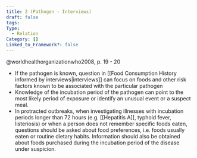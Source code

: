 ```yaml
---
title: 2 (Pathogen - Interviews)
draft: false
tags: 
Type:
  - Relation
Category: []
Linked_to_Framework?: false
---
```

@worldhealthorganizationwho2008, p. 19 - 20
- If the pathogen is known, question in [[Food Consumption History informed by interviews|interviews]] can focus on foods and other risk factors known to be associated with the particular pathogen 
- Knowledge of the incubation period of the pathogen can point to the most likely period of exposure or identify an unusual event or a suspect meal.
- In protracted outbreaks, when investigating illnesses with incubation periods longer than 72 hours (e.g. [[Hepatitis A]], typhoid fever, listeriosis) or when a person does not remember specific foods eaten, questions should be asked about food preferences, i.e. foods usually eaten or routine dietary habits. Information should also be obtained about foods purchased during the incubation period of the disease under suspicion.
